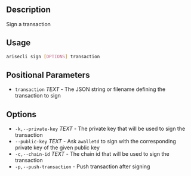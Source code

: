 ## Description
Sign a transaction

## Usage
```sh
arisecli sign [OPTIONS] transaction
```

## Positional Parameters
- `transaction` _TEXT_ - The JSON string or filename defining the transaction to sign

## Options
- `-k,--private-key` _TEXT_ - The private key that will be used to sign the transaction
- `--public-key` _TEXT_ - Ask `awalletd` to sign with the corresponding private key of the given public key
- `-c,--chain-id` _TEXT_ - The chain id that will be used to sign the transaction
- `-p,--push-transaction` - Push transaction after signing
